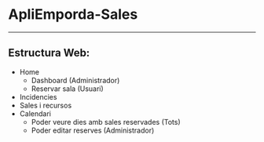 # ApliEmporda-Sales
---
## Estructura Web:
- Home
  - Dashboard (Administrador)
  - Reservar sala (Usuari)  
- Incidencies
- Sales i recursos
- Calendari
  - Poder veure dies amb sales reservades (Tots)
  - Poder editar reserves (Administrador)
